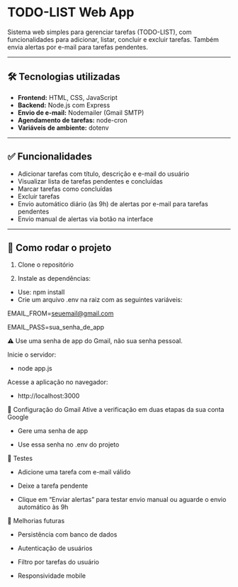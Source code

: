 # TODO-LIST Web App

Sistema web simples para gerenciar tarefas (TODO-LIST), com funcionalidades para adicionar, listar, concluir e excluir tarefas. Também envia alertas por e-mail para tarefas pendentes.

---

## 🛠 Tecnologias utilizadas

- **Frontend:** HTML, CSS, JavaScript  
- **Backend:** Node.js com Express  
- **Envio de e-mail:** Nodemailer (Gmail SMTP)  
- **Agendamento de tarefas:** node-cron  
- **Variáveis de ambiente:** dotenv  

---

## ✅ Funcionalidades

- Adicionar tarefas com título, descrição e e-mail do usuário  
- Visualizar lista de tarefas pendentes e concluídas  
- Marcar tarefas como concluídas  
- Excluir tarefas  
- Envio automático diário (às 9h) de alertas por e-mail para tarefas pendentes  
- Envio manual de alertas via botão na interface  

---

## 🚀 Como rodar o projeto

1. Clone o repositório

2. Instale as dependências:

- Use: npm install
- Crie um arquivo .env na raiz com as seguintes variáveis:

 EMAIL_FROM=seuemail@gmail.com
 
 EMAIL_PASS=sua_senha_de_app

⚠️ Use uma senha de app do Gmail, não sua senha pessoal.

Inicie o servidor:

- node app.js

Acesse a aplicação no navegador:

- http://localhost:3000

📧 Configuração do Gmail
Ative a verificação em duas etapas da sua conta Google

- Gere uma senha de app

- Use essa senha no .env do projeto

🧪 Testes
- Adicione uma tarefa com e-mail válido

- Deixe a tarefa pendente

- Clique em “Enviar alertas” para testar envio manual ou aguarde o envio automático às 9h

🔮 Melhorias futuras
- Persistência com banco de dados

- Autenticação de usuários

- Filtro por tarefas do usuário

- Responsividade mobile
